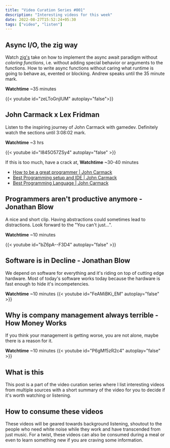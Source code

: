 ```yaml
---
title: "Video Curation Series #001"
description: "Interesting videos for this week"
date: 2022-08-27T15:52:24+05:30
tags: ["video", "listen"]
---
```


## Async I/O, the zig way

Watch [zig's](https://ziglang.org) take on how to implement the async await
paradigm without _coloring functions_, i.e. without adding special behavior or
arguments to the functions. How to write async functions without caring what
runtime is going to behave as, evented or blocking. Andrew speaks until the 35
minute mark.

**Watchtime** ~35 minutes

{{< youtube id="zeLToGnjIUM" autoplay="false">}}

## John Carmack x Lex Fridman

Listen to the inspiring journey of John Carmack with gamedev. Definitely watch
the sections until 3:08:02 mark.

**Watchtime** ~3 hrs

{{< youtube id="I845O57ZSy4" autoplay="false" >}}


If this is too much, have a crack at, **Watchtime** ~30-40 minutes
* [How to be a great programmer | John Carmack](https://www.youtube.com/watch?v=xzPuGf89vpI)
* [Best Programming setup and IDE | John Carmack](https://www.youtube.com/watch?v=tzr7hRXcwkw)
* [Best Programming Language | John Carmack](https://www.youtube.com/watch?v=RfWGJS7rckk)

## Programmers aren't productive anymore - Jonathan Blow

A nice and short clip. Having abstractions could sometimes lead to distractions.
Look forward to the "You can't just...".

**Watchtime** ~10 minutes

{{< youtube id="bZ6pA--F3D4" autoplay="false" >}}

## Software is in Decline - Jonathan Blow

We depend on software for everything and it's riding on top of cutting edge
hardware. Most of today's software works today because the hardware is fast
enough to hide it's incompetencies.

**Watchtime** ~10 minutes
{{< youtube id="FeAMiBKi_EM" autoplay="false" >}}

## Why is company management always terrible - How Money Works

If you think your management is getting worse, you are not alone, maybe there is
a reason for it.

**Watchtime** ~10 minutes
{{< youtube id="P6gMf5zR2c4" autoplay="false" >}}

## What is this

This post is a part of the video curation series where I list interesting videos
from multiple sources with a short summary of the video for you to decide if
it's worth watching or listening.

## How to consume these videos

These videos will be geared towards background listening, shoutout to the people
who need white noise while they work and have transcended from just music. For a
twist, these videos can also be consumed during a meal or even to learn
something new if you are craving some information.
